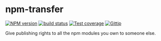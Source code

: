 
# npm-transfer

[![NPM version][npm-image]][npm-url]
[![build status][travis-image]][travis-url]
[![Test coverage][coveralls-image]][coveralls-url]
[![Gittip][gittip-image]][gittip-url]

Give publishing rights to all the npm modules you own to someone else.

[npm-image]: https://img.shields.io/npm/v/npm-transfer.svg?style=flat
[npm-url]: https://npmjs.org/package/npm-transfer
[travis-image]: https://img.shields.io/travis/repo-utils/npm-transfer.svg?style=flat
[travis-url]: https://travis-ci.org/repo-utils/npm-transfer
[coveralls-image]: https://img.shields.io/coveralls/repo-utils/npm-transfer.svg?style=flat
[coveralls-url]: https://coveralls.io/r/repo-utils/npm-transfer?branch=master
[gittip-image]: https://img.shields.io/gittip/jonathanong.svg?style=flat
[gittip-url]: https://www.gittip.com/jonathanong/
